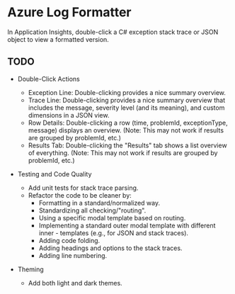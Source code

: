 # Azure Log Formatter

In Application Insights, double-click a C# exception stack trace or JSON object to view a formatted version.

## TODO

- Double-Click Actions
  - Exception Line: Double-clicking provides a nice summary overview.
  - Trace Line: Double-clicking provides a nice summary overview that includes the message, severity level (and its meaning), and custom dimensions in a JSON view.
  - Row Details: Double-clicking a row (time, problemId, exceptionType, message) displays an overview. (Note: This may not work if results are grouped by problemId, etc.)
  - Results Tab: Double-clicking the "Results" tab shows a list overview of everything. (Note: This may not work if results are grouped by problemId, etc.)

- Testing and Code Quality
  - Add unit tests for stack trace parsing.
  - Refactor the code to be cleaner by:
    - Formatting in a standard/normalized way.
    - Standardizing all checking/"routing".
    - Using a specific modal template based on routing.
    - Implementing a standard outer modal template with different inner - templates (e.g., for JSON and stack traces).
    - Adding code folding.
    - Adding headings and options to the stack traces.
    - Adding line numbering.

- Theming
  - Add both light and dark themes.
